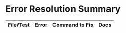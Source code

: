 # Error Resolution Summary

| File/Test | Error | Command to Fix | Docs |
|-----------|-------|---------------|------|
